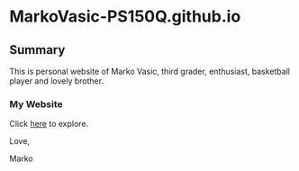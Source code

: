 # MarkoVasic-PS150Q.github.io

## Summary

This is personal website of Marko Vasic, third grader, enthusiast, basketball player and lovely brother.

### My Website

Click [here](https://markovasic-ps150q.github.io/index.html) to explore.

Love,

Marko
